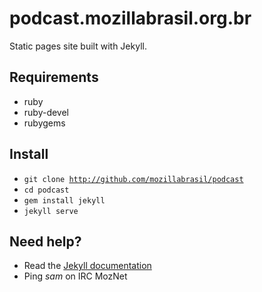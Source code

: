 # podcast.mozillabrasil.org.br

Static pages site built with Jekyll.

## Requirements

* ruby
* ruby-devel
* rubygems

## Install

* <code>git clone http://github.com/mozillabrasil/podcast</code>
* <code>cd podcast</code>
* <code>gem install jekyll</code>
* <code>jekyll serve</code>

## Need help?

* Read the [Jekyll documentation](http://jekyllrb.com/)
* Ping *sam* on IRC MozNet
